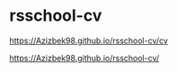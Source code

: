 # rsschool-cv

https://Azizbek98.github.io/rsschool-cv/cv

https://Azizbek98.github.io/rsschool-cv/
